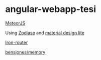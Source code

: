 # angular-webapp-tesi

[MeteorJS](https://www.meteor.com)

Using [Zodiase](https://github.com/Zodiase/meteor-mdl) and [material design lite](https://getmdl.io/index.html)

[Iron-router](https://github.com/iron-meteor/iron-router)

[bensjones/memory](https://github.com/bensjones/memory)